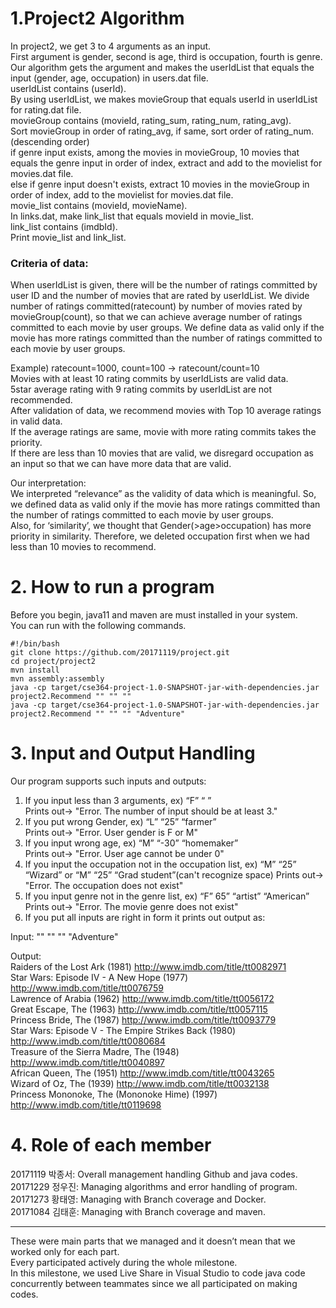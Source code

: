 # 1.Project2 Algorithm

In project2, we get 3 to 4 arguments as an input.        
First argument is gender, second is age, third is occupation, fourth is genre.             
Our algorithm gets the argument and makes the userIdList that equals the input (gender, age, occupation) in users.dat file.    
userIdList contains (userId).    
By using userIdList, we makes movieGroup that equals userId in userIdList for rating.dat file.    
movieGroup contains (movieId, rating_sum, rating_num, rating_avg).    
Sort movieGroup in order of rating_avg, if same, sort order of rating_num. (descending order)      
if genre input exists, among the movies in movieGroup, 10 movies that equals the genre input in order of index, extract and add to the movielist for movies.dat file.      
else if genre input doesn't exists, extract 10 movies in the movieGroup in order of index, add to the movielist for movies.dat file.     
movie_list contains (movieId, movieName).     
In links.dat, make link_list that equals movieId in movie_list.      
link_list contains (imdbId).     
Print movie_list and link_list.               

### Criteria of data:
When userIdList is given, there will be the number of ratings committed by user ID and the number of movies that are rated by userIdList. We divide number of ratings committed(ratecount) by number of movies rated by movieGroup(count), so that we can achieve average number of ratings committed to each movie by user groups. We define data as valid only if the movie has more ratings committed than the number of ratings committed to each movie by user groups.          
         
Example) ratecount=1000, count=100 -> ratecount/count=10          
	Movies with at least 10 rating commits by userIdLists are valid data.            
	5star average rating with 9 rating commits by userIdList are not recommended.           
After validation of data, we recommend movies with Top 10 average ratings in valid data.            
If the average ratings are same, movie with more rating commits takes the priority.            
If there are less than 10 movies that are valid, we disregard occupation as an input so that we can have more data that are valid.            

Our interpretation:            
We interpreted “relevance” as the validity of data which is meaningful. So, we defined data as valid only if the movie has more ratings committed than the number of ratings committed to each movie by user groups.            
Also, for ‘similarity’, we thought that Gender(>age>occupation) has more priority in similarity. Therefore, we deleted occupation first when we had less than 10 movies to recommend.               

# 2. How to run a program
Before you begin, java11 and maven are must installed in your system.             
You can run with the following commands.             

```
#!/bin/bash
git clone https://github.com/20171119/project.git
cd project/project2
mvn install
mvn assembly:assembly
java -cp target/cse364-project-1.0-SNAPSHOT-jar-with-dependencies.jar project2.Recommend "" "" ""
java -cp target/cse364-project-1.0-SNAPSHOT-jar-with-dependencies.jar project2.Recommend "" "" "" "Adventure"

```


# 3. Input and Output Handling
Our program supports such inputs and outputs:          
1) If you input less than 3 arguments, ex) “F” “ ”            
Prints out-> "Error. The number of input should be at least 3."              
2) If you put wrong Gender, ex) “L” “25” “farmer”          
Prints out-> "Error. User gender is F or M"          
3) If you input wrong age, ex) “M” “-30” “homemaker”          
Prints out-> "Error. User age cannot be under 0"            
4) If you input the occupation not in the occupation list, ex) “M” “25” “Wizard” or “M” “25” “Grad student”(can't recognize space)
Prints out-> "Error. The occupation does not exist"           
5) If you input genre not in the genre list, ex) “F” 65” “artist” “American”          
Prints out-> "Error. The movie genre does not exist"          
6) If you put all inputs are right in form it prints out output as:   
               
Input: "" "" "" "Adventure"           
         
Output:           
Raiders of the Lost Ark (1981) http://www.imdb.com/title/tt0082971           
Star Wars: Episode IV - A New Hope (1977) http://www.imdb.com/title/tt0076759            
Lawrence of Arabia (1962) http://www.imdb.com/title/tt0056172            
Great Escape, The (1963) http://www.imdb.com/title/tt0057115            
Princess Bride, The (1987) http://www.imdb.com/title/tt0093779          
Star Wars: Episode V - The Empire Strikes Back (1980) http://www.imdb.com/title/tt0080684             
Treasure of the Sierra Madre, The (1948) http://www.imdb.com/title/tt0040897           
African Queen, The (1951) http://www.imdb.com/title/tt0043265           
Wizard of Oz, The (1939) http://www.imdb.com/title/tt0032138          
Princess Mononoke, The (Mononoke Hime) (1997) http://www.imdb.com/title/tt0119698           

# 4. Role of each member
20171119 박종서: Overall management handling Github and java codes.            
20171229 정우진: Managing algorithms and error handling of program.            
20171273 황태영: Managing with Branch coverage and Docker.          
20171084 김태훈: Managing with Branch coverage and maven.               
***
These were main parts that we managed and it doesn’t mean that we worked only for each part.            
Every participated actively during the whole milestone.            
In this milestone, we used Live Share in Visual Studio to code java code concurrently between teammates since we all participated on making codes.            
